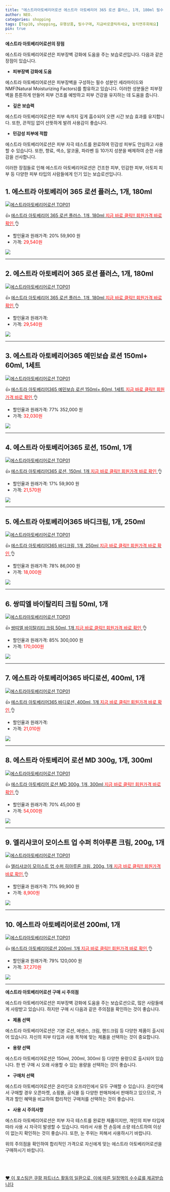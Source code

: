 ```yaml
---
title: "에스트라아토베리어로션 에스트라 아토베리어 365 로션 플러스, 1개, 180ml 필수 필요 추천 제품 비교 최저 가격 비교 장점 구매 후기 구매평"
author: NEO.
categories: shopping
tags: [Top10, shopping, 유행상품, 필수구매, 지금바로클릭하세요, 놓치면후회해요]
pin: true
---
```

**에스트라 아토베리어로션의 장점**

에스트라 아토베리어로션은 피부장벽 강화에 도움을 주는 보습로션입니다. 다음과 같은 장점이 있습니다.

* **피부장벽 강화에 도움**

에스트라 아토베리어로션은 피부장벽을 구성하는 필수 성분인 세라마이드와 NMF(Natural Moisturizing Factors)를 함유하고 있습니다. 이러한 성분들은 피부장벽을 튼튼하게 만들어 피부 건조를 예방하고 피부 건강을 유지하는 데 도움을 줍니다.

* **깊은 보습력**

에스트라 아토베리어로션은 피부 속까지 깊게 흡수되어 오랜 시간 보습 효과를 유지합니다. 또한, 끈적임 없이 산뜻하게 발려 사용감이 좋습니다.

* **민감성 피부에 적합**

에스트라 아토베리어로션은 피부 자극 테스트를 완료하여 민감성 피부도 안심하고 사용할 수 있습니다. 또한, 향료, 색소, 알코올, 파라벤 등 10가지 성분을 배제하여 순한 사용감을 선사합니다.

이러한 장점들로 인해 에스트라 아토베리어로션은 건조한 피부, 민감한 피부, 아토피 피부 등 다양한 피부 타입의 사람들에게 인기 있는 보습로션입니다.

   

## 1. 에스트라 아토베리어 365 로션 플러스, 1개, 180ml

[![에스트라아토베리어로션 TOP01](https://thumbnail10.coupangcdn.com/thumbnails/remote/490x490ex/image/retail/images/4690401835144025-94ad53c9-f9ab-4a5b-ae5e-8985bf1e627b.jpg)](https://link.coupang.com/re/AFFSDP?lptag=AF3617701&subid=GithubCoopas&pageKey=6248925733&traceid=V0-153&itemId=12655849052&vendorItemId=79923189403)


👍 [에스트라 아토베리어 365 로션 플러스, 1개, 180ml <font color=red> 지금 바로 클릭!! 회원가격 바로 확인 </font> ](https://link.coupang.com/re/AFFSDP?lptag=AF3617701&subid=GithubCoopas&pageKey=6248925733&traceid=V0-153&itemId=12655849052&vendorItemId=79923189403) 👌 


- 할인율과 원래가격: 20%  59,900   원
- 가격: <span style='color:red'>29,540원</span>

[![](/discount_price.png)](https://link.coupang.com/re/AFFSDP?lptag=AF3617701&subid=GithubCoopas&pageKey=6248925733&traceid=V0-153&itemId=12655849052&vendorItemId=79923189403)

---


   

## 2. 에스트라 아토베리어 365 로션 플러스, 1개, 180ml

[![에스트라아토베리어로션 TOP01](https://thumbnail10.coupangcdn.com/thumbnails/remote/490x490ex/image/retail/images/4690401835144025-94ad53c9-f9ab-4a5b-ae5e-8985bf1e627b.jpg)](https://link.coupang.com/re/AFFSDP?lptag=AF3617701&subid=GithubCoopas&pageKey=6248925733&traceid=V0-153&itemId=12655849052&vendorItemId=79923189403)


👍 [에스트라 아토베리어 365 로션 플러스, 1개, 180ml <font color=red> 지금 바로 클릭!! 회원가격 바로 확인 </font> ](https://link.coupang.com/re/AFFSDP?lptag=AF3617701&subid=GithubCoopas&pageKey=6248925733&traceid=V0-153&itemId=12655849052&vendorItemId=79923189403) 👌 


- 할인율과 원래가격: 
- 가격: <span style='color:red'>29,540원</span>

[![](/discount_price.png)](https://link.coupang.com/re/AFFSDP?lptag=AF3617701&subid=GithubCoopas&pageKey=6248925733&traceid=V0-153&itemId=12655849052&vendorItemId=79923189403)

---


   

## 3. 에스트라 아토베리어365 예민보습 로션 150ml+ 60ml, 1세트

[![에스트라아토베리어로션 TOP01](https://thumbnail9.coupangcdn.com/thumbnails/remote/490x490ex/image/vendor_inventory/bcce/9966ccbde8f142709cdee5ca7cc3cc6256565bc2f36ff2ad9a2dac53a08c.jpg)](https://link.coupang.com/re/AFFSDP?lptag=AF3617701&subid=GithubCoopas&pageKey=4980442062&traceid=V0-153&itemId=6627566615&vendorItemId=83123519402)


👍 [에스트라 아토베리어365 예민보습 로션 150ml+ 60ml, 1세트 <font color=red> 지금 바로 클릭!! 회원가격 바로 확인 </font> ](https://link.coupang.com/re/AFFSDP?lptag=AF3617701&subid=GithubCoopas&pageKey=4980442062&traceid=V0-153&itemId=6627566615&vendorItemId=83123519402) 👌 


- 할인율과 원래가격: 77%  352,000   원
- 가격: <span style='color:red'>32,030원</span>

[![](/discount_price.png)](https://link.coupang.com/re/AFFSDP?lptag=AF3617701&subid=GithubCoopas&pageKey=4980442062&traceid=V0-153&itemId=6627566615&vendorItemId=83123519402)

---


   

## 4. 에스트라 아토베리어365 로션, 150ml, 1개

[![에스트라아토베리어로션 TOP01](https://thumbnail10.coupangcdn.com/thumbnails/remote/490x490ex/image/vendor_inventory/bc78/d5872114535016006dfdeb846a35957345a81a51d2677ac45886afa65a85.jpg)](https://link.coupang.com/re/AFFSDP?lptag=AF3617701&subid=GithubCoopas&pageKey=7168284345&traceid=V0-153&itemId=12801935802&vendorItemId=5169733473)


👍 [에스트라 아토베리어365 로션, 150ml, 1개 <font color=red> 지금 바로 클릭!! 회원가격 바로 확인 </font> ](https://link.coupang.com/re/AFFSDP?lptag=AF3617701&subid=GithubCoopas&pageKey=7168284345&traceid=V0-153&itemId=12801935802&vendorItemId=5169733473) 👌 


- 할인율과 원래가격: 17%  59,900   원
- 가격: <span style='color:red'>21,570원</span>

[![](/discount_price.png)](https://link.coupang.com/re/AFFSDP?lptag=AF3617701&subid=GithubCoopas&pageKey=7168284345&traceid=V0-153&itemId=12801935802&vendorItemId=5169733473)

---


   

## 5. 에스트라 아토베리어365 바디크림, 1개, 250ml

[![에스트라아토베리어로션 TOP01](https://thumbnail10.coupangcdn.com/thumbnails/remote/490x490ex/image/retail/images/4809415676845158-0c5c5203-ed8e-469f-a156-bb476f3a8c68.jpg)](https://link.coupang.com/re/AFFSDP?lptag=AF3617701&subid=GithubCoopas&pageKey=7037154004&traceid=V0-153&itemId=17389884100&vendorItemId=86261853560)


👍 [에스트라 아토베리어365 바디크림, 1개, 250ml <font color=red> 지금 바로 클릭!! 회원가격 바로 확인 </font> ](https://link.coupang.com/re/AFFSDP?lptag=AF3617701&subid=GithubCoopas&pageKey=7037154004&traceid=V0-153&itemId=17389884100&vendorItemId=86261853560) 👌 


- 할인율과 원래가격: 78%  86,000   원
- 가격: <span style='color:red'>18,000원</span>

[![](/discount_price.png)](https://link.coupang.com/re/AFFSDP?lptag=AF3617701&subid=GithubCoopas&pageKey=7037154004&traceid=V0-153&itemId=17389884100&vendorItemId=86261853560)

---


   

## 6. 쌍띠엘 바이탈리티 크림 50ml, 1개

[![에스트라아토베리어로션 TOP01](https://thumbnail8.coupangcdn.com/thumbnails/remote/490x490ex/image/vendor_inventory/28c9/04a64d2f5c2bbbca6f3dac9370583d1182952cfae501f98fbc794e02933f.jpeg)](https://link.coupang.com/re/AFFSDP?lptag=AF3617701&subid=GithubCoopas&pageKey=7409223000&traceid=V0-153&itemId=19193518778&vendorItemId=86311075158)


👍 [쌍띠엘 바이탈리티 크림 50ml, 1개 <font color=red> 지금 바로 클릭!! 회원가격 바로 확인 </font> ](https://link.coupang.com/re/AFFSDP?lptag=AF3617701&subid=GithubCoopas&pageKey=7409223000&traceid=V0-153&itemId=19193518778&vendorItemId=86311075158) 👌 


- 할인율과 원래가격: 85%  300,000   원
- 가격: <span style='color:red'>170,000원</span>

[![](/discount_price.png)](https://link.coupang.com/re/AFFSDP?lptag=AF3617701&subid=GithubCoopas&pageKey=7409223000&traceid=V0-153&itemId=19193518778&vendorItemId=86311075158)

---


   

## 7. 에스트라 아토베리어365 바디로션, 400ml, 1개

[![에스트라아토베리어로션 TOP01](https://thumbnail6.coupangcdn.com/thumbnails/remote/490x490ex/image/retail/images/5059017777210624-9ecafde3-0f3c-464c-845d-de7b2cc8bbdb.jpg)](https://link.coupang.com/re/AFFSDP?lptag=AF3617701&subid=GithubCoopas&pageKey=6389831548&traceid=V0-153&itemId=20354959665&vendorItemId=86261430084)


👍 [에스트라 아토베리어365 바디로션, 400ml, 1개 <font color=red> 지금 바로 클릭!! 회원가격 바로 확인 </font> ](https://link.coupang.com/re/AFFSDP?lptag=AF3617701&subid=GithubCoopas&pageKey=6389831548&traceid=V0-153&itemId=20354959665&vendorItemId=86261430084) 👌 


- 할인율과 원래가격: 
- 가격: <span style='color:red'>21,010원</span>

[![](/discount_price.png)](https://link.coupang.com/re/AFFSDP?lptag=AF3617701&subid=GithubCoopas&pageKey=6389831548&traceid=V0-153&itemId=20354959665&vendorItemId=86261430084)

---


   

## 8. 에스트라 아토베리어 로션 MD 300g, 1개, 300ml

[![에스트라아토베리어로션 TOP01](https://thumbnail9.coupangcdn.com/thumbnails/remote/490x490ex/image/vendor_inventory/5b18/49fadfcb531926ad6bdcf81be6b35a50272a59999b90c6cb1d7f4f015f37.png)](https://link.coupang.com/re/AFFSDP?lptag=AF3617701&subid=GithubCoopas&pageKey=7011718883&traceid=V0-153&itemId=17234196014&vendorItemId=83398435969)


👍 [에스트라 아토베리어 로션 MD 300g, 1개, 300ml <font color=red> 지금 바로 클릭!! 회원가격 바로 확인 </font> ](https://link.coupang.com/re/AFFSDP?lptag=AF3617701&subid=GithubCoopas&pageKey=7011718883&traceid=V0-153&itemId=17234196014&vendorItemId=83398435969) 👌 


- 할인율과 원래가격: 70%  45,000   원
- 가격: <span style='color:red'>54,000원</span>

[![](/discount_price.png)](https://link.coupang.com/re/AFFSDP?lptag=AF3617701&subid=GithubCoopas&pageKey=7011718883&traceid=V0-153&itemId=17234196014&vendorItemId=83398435969)

---


   

## 9. 엘리샤코이 모이스트 업 수퍼 히아루론 크림, 200g, 1개

[![에스트라아토베리어로션 TOP01](https://thumbnail8.coupangcdn.com/thumbnails/remote/490x490ex/image/vendor_inventory/b516/1e36894d1ae1ccfc9091fd71dfd5c51d2cec342f2e56ecd8bf004d1a04de.jpg)](https://link.coupang.com/re/AFFSDP?lptag=AF3617701&subid=GithubCoopas&pageKey=6592814434&traceid=V0-153&itemId=14883906767&vendorItemId=82122782515)


👍 [엘리샤코이 모이스트 업 수퍼 히아루론 크림, 200g, 1개 <font color=red> 지금 바로 클릭!! 회원가격 바로 확인 </font> ](https://link.coupang.com/re/AFFSDP?lptag=AF3617701&subid=GithubCoopas&pageKey=6592814434&traceid=V0-153&itemId=14883906767&vendorItemId=82122782515) 👌 


- 할인율과 원래가격: 71%  99,900   원
- 가격: <span style='color:red'>8,900원</span>

[![](/discount_price.png)](https://link.coupang.com/re/AFFSDP?lptag=AF3617701&subid=GithubCoopas&pageKey=6592814434&traceid=V0-153&itemId=14883906767&vendorItemId=82122782515)

---


   

## 10. 에스트라 아토베리어로션 200ml, 1개

[![에스트라아토베리어로션 TOP01](https://thumbnail7.coupangcdn.com/thumbnails/remote/490x490ex/image/vendor_inventory/b32c/221809f79821efa4a3fa224965634e9e2d9e91f9d631a914af00b4f94e39.png)](https://link.coupang.com/re/AFFSDP?lptag=AF3617701&subid=GithubCoopas&pageKey=46333464&traceid=V0-153&itemId=164704118&vendorItemId=84406196409)


👍 [에스트라 아토베리어로션 200ml, 1개 <font color=red> 지금 바로 클릭!! 회원가격 바로 확인 </font> ](https://link.coupang.com/re/AFFSDP?lptag=AF3617701&subid=GithubCoopas&pageKey=46333464&traceid=V0-153&itemId=164704118&vendorItemId=84406196409) 👌 


- 할인율과 원래가격: 79%  120,000   원
- 가격: <span style='color:red'>37,270원</span>

[![](/discount_price.png)](https://link.coupang.com/re/AFFSDP?lptag=AF3617701&subid=GithubCoopas&pageKey=46333464&traceid=V0-153&itemId=164704118&vendorItemId=84406196409)

---
**에스트라 아토베리어로션 구매 시 주의점**

에스트라 아토베리어로션은 피부장벽 강화에 도움을 주는 보습로션으로, 많은 사람들에게 사랑받고 있습니다. 하지만 구매 시 다음과 같은 주의점을 확인하는 것이 좋습니다.

* **제품 선택**

에스트라 아토베리어로션은 기본 로션, 에센스, 크림, 핸드크림 등 다양한 제품이 출시되어 있습니다. 자신의 피부 타입과 사용 목적에 맞는 제품을 선택하는 것이 중요합니다.

* **용량 선택**

에스트라 아토베리어로션은 150ml, 200ml, 300ml 등 다양한 용량으로 출시되어 있습니다. 한 번 구매 시 오래 사용할 수 있는 용량을 선택하는 것이 좋습니다.

* **구매처 선택**

에스트라 아토베리어로션은 온라인과 오프라인에서 모두 구매할 수 있습니다. 온라인에서 구매할 경우 오픈마켓, 쇼핑몰, 공식몰 등 다양한 판매처에서 판매하고 있으므로, 가격과 할인 혜택을 비교하여 합리적인 구매처를 선택하는 것이 좋습니다.

* **사용 시 주의사항**

에스트라 아토베리어로션은 피부 자극 테스트를 완료한 제품이지만, 개인의 피부 타입에 따라 사용 시 자극이 발생할 수 있습니다. 따라서 사용 전 손등에 소량 테스트하여 이상이 없는지 확인하는 것이 좋습니다. 또한, 눈 주위는 피해서 사용하시기 바랍니다.

위의 주의점을 확인하여 합리적인 가격으로 자신에게 맞는 에스트라 아토베리어로션을 구매하시기 바랍니다.<br><br><br><br><br> [ ❤  이 포스팅은 쿠팡 파트너스 활동의 일환으로, 이에 따른 일정액의 수수료를 제공받습니다](https://link.coupang.com/a/bcEFyh)